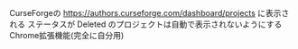 CurseForgeの https://authors.curseforge.com/dashboard/projects
に表示される ステータスが Deleted のプロジェクトは自動で表示されないようにする
Chrome拡張機能(完全に自分用)
